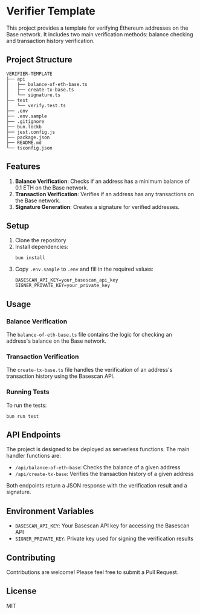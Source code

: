 # Verifier Template

This project provides a template for verifying Ethereum addresses on the Base network. It includes two main verification methods: balance checking and transaction history verification.

## Project Structure

```
VERIFIER-TEMPLATE
├── api
│   ├── balance-of-eth-base.ts
│   ├── create-tx-base.ts
│   └── signature.ts
├── test
│   └── verify.test.ts
├── .env
├── .env.sample
├── .gitignore
├── bun.lockb
├── jest.config.js
├── package.json
├── README.md
└── tsconfig.json
```

## Features

1. **Balance Verification**: Checks if an address has a minimum balance of 0.1 ETH on the Base network.
2. **Transaction Verification**: Verifies if an address has any transactions on the Base network.
3. **Signature Generation**: Creates a signature for verified addresses.

## Setup

1. Clone the repository
2. Install dependencies:
   ```
   bun install
   ```
3. Copy `.env.sample` to `.env` and fill in the required values:
   ```
   BASESCAN_API_KEY=your_basescan_api_key
   SIGNER_PRIVATE_KEY=your_private_key
   ```

## Usage

### Balance Verification

The `balance-of-eth-base.ts` file contains the logic for checking an address's balance on the Base network.

### Transaction Verification

The `create-tx-base.ts` file handles the verification of an address's transaction history using the Basescan API.

### Running Tests

To run the tests:

```
bun run test
```

## API Endpoints

The project is designed to be deployed as serverless functions. The main handler functions are:

- `/api/balance-of-eth-base`: Checks the balance of a given address
- `/api/create-tx-base`: Verifies the transaction history of a given address

Both endpoints return a JSON response with the verification result and a signature.

## Environment Variables

- `BASESCAN_API_KEY`: Your Basescan API key for accessing the Basescan API
- `SIGNER_PRIVATE_KEY`: Private key used for signing the verification results

## Contributing

Contributions are welcome! Please feel free to submit a Pull Request.

## License

MIT
